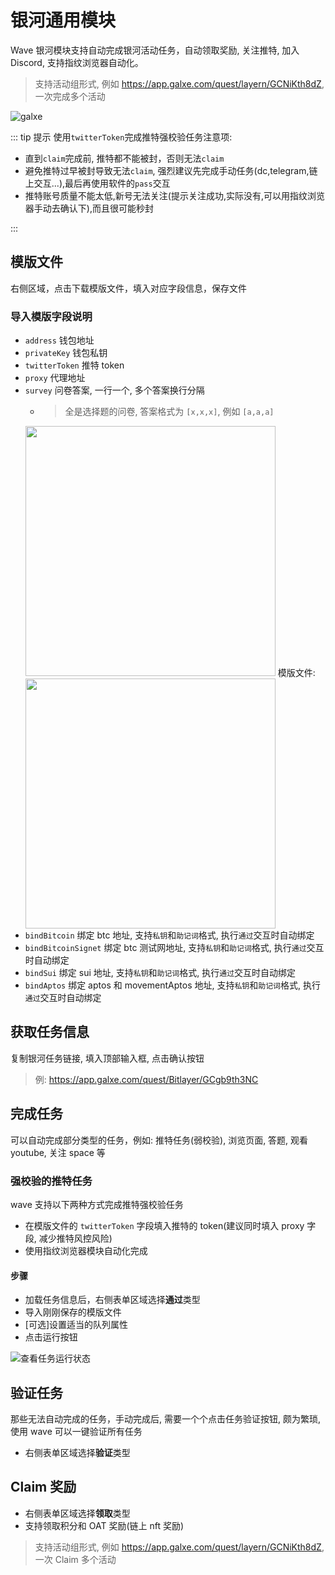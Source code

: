 # 银河通用模块

Wave 银河模块支持自动完成银河活动任务，自动领取奖励, 关注推特, 加入 Discord, 支持指纹浏览器自动化。

> 支持活动组形式, 例如 https://app.galxe.com/quest/layern/GCNiKth8dZ, 一次完成多个活动

![galxe](/ss/wave-galxe.png)

::: tip 提示
使用`twitterToken`完成推特强校验任务注意项:

- 直到`claim`完成前, 推特都不能被封，否则无法`claim`
- 避免推特过早被封导致无法`claim`, 强烈建议先完成手动任务(dc,telegram,链上交互...),最后再使用软件的`pass`交互
- 推特账号质量不能太低,新号无法关注(提示关注成功,实际没有,可以用指纹浏览器手动去确认下),而且很可能秒封

:::

## 模版文件

右侧区域，点击下载模版文件，填入对应字段信息，保存文件

### 导入模版字段说明

- `address` 钱包地址
- `privateKey` 钱包私钥
- `twitterToken` 推特 token
- `proxy` 代理地址
- `survey` 问卷答案, 一行一个, 多个答案换行分隔
  - > 全是选择题的问卷, 答案格式为 `[x,x,x]`, 例如 `[a,a,a]`
  <img src="/ss/survey_choose.png" width="400px" />
  模版文件:
  <img src="/ss/survey_temp.png" width="400px" />
- `bindBitcoin` 绑定 btc 地址, 支持`私钥`和`助记词`格式, 执行`通过`交互时自动绑定
- `bindBitcoinSignet` 绑定 btc 测试网地址, 支持`私钥`和`助记词`格式, 执行`通过`交互时自动绑定
- `bindSui` 绑定 sui 地址, 支持`私钥`和`助记词`格式, 执行`通过`交互时自动绑定
- `bindAptos` 绑定 aptos 和 movementAptos 地址, 支持`私钥`和`助记词`格式, 执行`通过`交互时自动绑定

## 获取任务信息

复制银河任务链接, 填入顶部输入框, 点击确认按钮

> 例: https://app.galxe.com/quest/Bitlayer/GCgb9th3NC

## 完成任务

可以自动完成部分类型的任务，例如: 推特任务(弱校验), 浏览页面, 答题, 观看 youtube, 关注 space 等

### 强校验的推特任务

wave 支持以下两种方式完成推特强校验任务

- 在模版文件的 `twitterToken` 字段填入推特的 token(建议同时填入 proxy 字段, 减少推特风控风险)
- 使用指纹浏览器模块自动化完成

#### 步骤

- 加载任务信息后，右侧表单区域选择**通过**类型
- 导入刚刚保存的模版文件
- [可选]设置适当的队列属性
- 点击运行按钮

![查看任务运行状态](/ss/wave-galxe-running.png)

## 验证任务

那些无法自动完成的任务，手动完成后, 需要一个个点击任务验证按钮, 颇为繁琐, 使用 wave 可以一键验证所有任务

- 右侧表单区域选择**验证**类型

## Claim 奖励

- 右侧表单区域选择**领取**类型
- 支持领取积分和 OAT 奖励(链上 nft 奖励)

> 支持活动组形式, 例如 https://app.galxe.com/quest/layern/GCNiKth8dZ, 一次 Claim 多个活动
